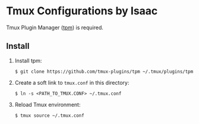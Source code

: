 Tmux Configurations by Isaac
=====

Tmux Plugin Manager ([tpm](https://github.com/tmux-plugins/tpm)) is required.

## Install

1. Install tpm:

   ```
   $ git clone https://github.com/tmux-plugins/tpm ~/.tmux/plugins/tpm
   ```

2. Create a soft link to `tmux.conf` in this directory:

   ```
   $ ln -s <PATH_TO_TMUX.CONF> ~/.tmux.conf
   ```

3. Reload Tmux environment:

   ```
   $ tmux source ~/.tmux.conf
   ```

